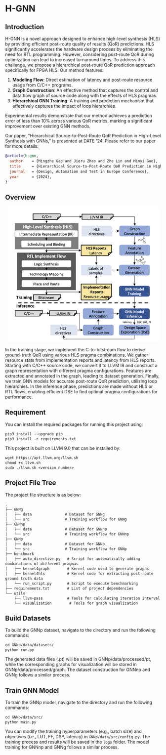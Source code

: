 # H-GNN

## Introduction

H-GNN is a novel approach designed to enhance high-level synthesis (HLS) by providing efficient post-route quality of results (QoR) predictions. HLS significantly accelerates the hardware design process by eliminating the need for RTL programming. However, considering post-route QoR during optimization can lead to increased turnaround times. To address this challenge, we propose a hierarchical post-route QoR prediction approach specifically for FPGA HLS. Our method features:

1. **Modeling Flow**: Direct estimation of latency and post-route resource usage from C/C++ programs.
2. **Graph Construction**: An effective method that captures the control and data flow graph of source code along with the effects of HLS pragmas.
3. **Hierarchical GNN Training**: A training and prediction mechanism that effectively captures the impact of loop hierarchies.

Experimental results demonstrate that our method achieves a prediction error of less than 10% across various QoR metrics, marking a significant improvement over existing GNN methods. 
 
Our paper, "Hierarchical Source-to-Post-Route QoR Prediction in High-Level Synthesis with GNNs," is presented at DATE '24. Please refer to our paper for more details:

```bibtex
@article{h-gnn,
  author    = {Mingzhe Gao and Jieru Zhao and Zhe Lin and Minyi Guo},
  title     = {Hierarchical Source-to-Post-Route QoR Prediction in High-Level Synthesis with GNNs},
  journal   = {Design, Automation and Test in Europe Conference},
  year      = {2024},
}
```

## Overview

![描述](pics/1.png)

In the training stage, we implement the C-to-bitstream flow to derive ground-truth QoR using various HLS pragma combinations. We gather resource stats from implementation reports and latency from HLS reports. Starting with C/C++ source code, we convert it to LLVM IR and construct a graph representation with different pragma configurations. Features are extracted and annotated in the graph, leading to dataset generation. Finally, we train GNN models for accurate post-route QoR prediction, utilizing loop hierarchies. In the inference phase, predictions are made without HLS or RTL flows, enabling efficient DSE to find optimal pragma configurations for performance.


## Requirement

You can install the required packages for running this project using:

```
pip3 install --upgrade pip
pip3 install -r requirements.txt
```

This project is built on LLVM 9.0 that can be installed by:

```
wget https://apt.llvm.org/llvm.sh
chmod +x llvm.sh
sudo ./llvm.sh <version number>
```

## Project File Tree

The project file structure is as below:

```
.
├── GNNg
│   ├── data               # Dataset for GNNg
│   └── src                # Training workflow for GNNg
├── GNNnp
│   ├── data               # Dataset for GNNnp
│   └── src                # Training workflow for GNNnp
├── GNNp
│   ├── data               # Dataset for GNNp
│   └── src                # Training workflow for GNNp
├── benchmark
│   ├── auto_directive.py   # Script for automatically adding combinations of different pragmas
│   ├── kernel4graph        # Kernel code used to generate graphs
│   ├── kernel4hls          # Kernel code for extracting post-route ground truth data
│   └── run_script.py       # Script to execute benchmarking
├── requirements.txt        # List of project dependencies
└── utils
    ├── llvm-pass           # Tools for calculating iteration interval
    └── visualization        # Tools for graph visualization
```


## Build Datasets

To build the GNNp dataset, navigate to the directory and run the following commands:

```
cd GNNp/data/datasets/
python run.py
```

The generated data files (.pt) will be saved in GNNp/data/processed/pt, while the corresponding graphs for visualization will be stored in GNNp/data/processed/graph. The dataset construction for GNNnp and GNNg follows a similar process.

## Train GNN Model

To train the GNNp model, navigate to the directory and run the following commands:

```
cd GNNp/data/src/
python main.py
```

You can modify the training hyperparameters (e.g., batch size) and objectives (i.e., LUT, FF, DSP, latency) in `GNNp/data/src/config.py`. The training process and results will be saved in the `logs` folder. The model training for GNNnp and GNNg follows a similar process.